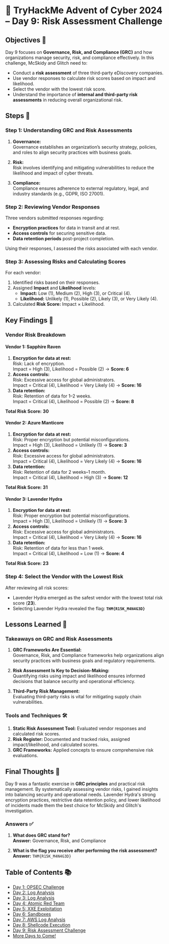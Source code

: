 # 🎄 TryHackMe Advent of Cyber 2024 – Day 9: Risk Assessment Challenge

## Objectives 🎯

Day 9 focuses on **Governance, Risk, and Compliance (GRC)** and how organizations manage security, risk, and compliance effectively. In this challenge, McSkidy and Glitch need to:
- Conduct a **risk assessment** of three third-party eDiscovery companies.
- Use vendor responses to calculate risk scores based on impact and likelihood.
- Select the vendor with the lowest risk score.
- Understand the importance of **internal and third-party risk assessments** in reducing overall organizational risk.

## Steps 🚀

### **Step 1: Understanding GRC and Risk Assessments**
1. **Governance:**  
   Governance establishes an organization’s security strategy, policies, and roles to align security practices with business goals.

2. **Risk:**  
   Risk involves identifying and mitigating vulnerabilities to reduce the likelihood and impact of cyber threats.

3. **Compliance:**  
   Compliance ensures adherence to external regulatory, legal, and industry standards (e.g., GDPR, ISO 27001).

### **Step 2: Reviewing Vendor Responses**
Three vendors submitted responses regarding:
- **Encryption practices** for data in transit and at rest.
- **Access controls** for securing sensitive data.
- **Data retention periods** post-project completion.

Using their responses, I assessed the risks associated with each vendor.

### **Step 3: Assessing Risks and Calculating Scores**
For each vendor:
1. Identified risks based on their responses.
2. Assigned **Impact** and **Likelihood** levels:
   - **Impact:** Low (1), Medium (2), High (3), or Critical (4).
   - **Likelihood:** Unlikely (1), Possible (2), Likely (3), or Very Likely (4).
3. Calculated **Risk Score:** Impact × Likelihood.

## Key Findings 🔑

### **Vendor Risk Breakdown**

#### **Vendor 1: Sapphire Raven**
1. **Encryption for data at rest:**  
   Risk: Lack of encryption.  
   Impact = High (3), Likelihood = Possible (2) → **Score: 6**  
2. **Access controls:**  
   Risk: Excessive access for global administrators.  
   Impact = Critical (4), Likelihood = Very Likely (4) → **Score: 16**  
3. **Data retention:**  
   Risk: Retention of data for 1–2 weeks.  
   Impact = Critical (4), Likelihood = Possible (2) → **Score: 8**  

**Total Risk Score:** **30**

#### **Vendor 2: Azure Manticore**
1. **Encryption for data at rest:**  
   Risk: Proper encryption but potential misconfigurations.  
   Impact = High (3), Likelihood = Unlikely (1) → **Score: 3**  
2. **Access controls:**  
   Risk: Excessive access for global administrators.  
   Impact = Critical (4), Likelihood = Very Likely (4) → **Score: 16**  
3. **Data retention:**  
   Risk: Retention of data for 2 weeks–1 month.  
   Impact = Critical (4), Likelihood = High (3) → **Score: 12**  

**Total Risk Score:** **31**

#### **Vendor 3: Lavender Hydra**
1. **Encryption for data at rest:**  
   Risk: Proper encryption but potential misconfigurations.  
   Impact = High (3), Likelihood = Unlikely (1) → **Score: 3**  
2. **Access controls:**  
   Risk: Excessive access for global administrators.  
   Impact = Critical (4), Likelihood = Very Likely (4) → **Score: 16**  
3. **Data retention:**  
   Risk: Retention of data for less than 1 week.  
   Impact = Critical (4), Likelihood = Low (1) → **Score: 4**  

**Total Risk Score:** **23**

### **Step 4: Select the Vendor with the Lowest Risk**

After reviewing all risk scores:
- Lavender Hydra emerged as the safest vendor with the lowest total risk score (**23**).
- Selecting Lavender Hydra revealed the flag: **`THM{R15K_M4N4G3D}`**

## Lessons Learned 🌟

### Takeaways on GRC and Risk Assessments
1. **GRC Frameworks Are Essential:**  
   Governance, Risk, and Compliance frameworks help organizations align security practices with business goals and regulatory requirements.

2. **Risk Assessment Is Key to Decision-Making:**  
   Quantifying risks using impact and likelihood ensures informed decisions that balance security and operational efficiency.

3. **Third-Party Risk Management:**  
   Evaluating third-party risks is vital for mitigating supply chain vulnerabilities.

### Tools and Techniques 🛠️
1. **Static Risk Assessment Tool:** Evaluated vendor responses and calculated risk scores.  
2. **Risk Register:** Documented and tracked risks, assigned impact/likelihood, and calculated scores.  
3. **GRC Frameworks:** Applied concepts to ensure comprehensive risk evaluations.

## Final Thoughts 🎁

Day 9 was a fantastic exercise in **GRC principles** and practical risk management. By systematically assessing vendor risks, I gained insights into balancing security and operational needs. Lavender Hydra's strong encryption practices, restrictive data retention policy, and lower likelihood of incidents made them the best choice for McSkidy and Glitch's investigation.

### Answers ✅
1. **What does GRC stand for?**  
   **Answer:** Governance, Risk, and Compliance  

2. **What is the flag you receive after performing the risk assessment?**  
   **Answer:** `THM{R15K_M4N4G3D}`

## Table of Contents 📚

- [Day 1: OPSEC Challenge](day1.md)  
- [Day 2: Log Analysis](day2.md)  
- [Day 3: Log Analysis](day3.md)  
- [Day 4: Atomic Red Team](day4.md)  
- [Day 5: XXE Exploitation](day5.md)  
- [Day 6: Sandboxes](day6.md)  
- [Day 7: AWS Log Analysis](day7.md)  
- [Day 8: Shellcode Execution](day8.md)  
- [Day 9: Risk Assessment Challenge](day9.md)  
- [More Days to Come!](README.md)
